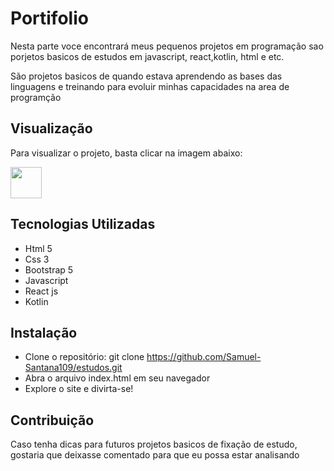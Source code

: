 # Portifolio 
<p>Nesta parte voce encontrará meus pequenos projetos em programação sao porjetos basicos de estudos em javascript, react,kotlin, html e etc.</p>

<p>São projetos basicos de quando estava aprendendo as bases das linguagens e treinando para evoluir minhas capacidades na area de programção</p>


## Visualização
<p>Para visualizar o projeto, basta clicar na imagem abaixo: </p>
 <a href="https://samuel-santana109.github.io/portifolio/" target="_blank"> <img src="https://camo.githubusercontent.com/b51f3828d00acc47caefe842efcadf6f2af1bb965138a0fb878d8bbff93cafe0/68747470733a2f2f696d672e69636f6e73382e636f6d2f6d6174657269616c2d73686172702f3235362f706f7274666f6c696f2e706e67" width="50" height="50" target="_blank"> </a>
 
 ## Tecnologias Utilizadas
 - Html 5
 - Css 3
 - Bootstrap 5
 - Javascript
 - React js
 - Kotlin

 ## Instalação 
 - Clone o repositório: git clone https://github.com/Samuel-Santana109/estudos.git
 - Abra o arquivo index.html em seu navegador
 - Explore o site e divirta-se!

## Contribuição 
<p> Caso tenha dicas para futuros projetos basicos de fixação de estudo, gostaria que deixasse comentado para que eu possa estar analisando </p>
